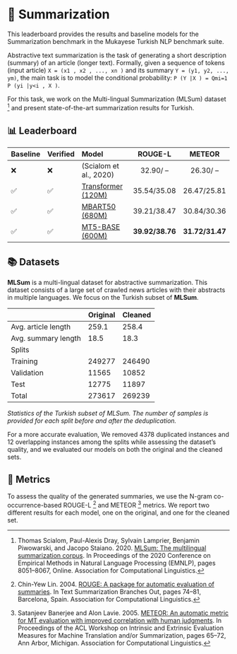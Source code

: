 # 📖  Summarization

This leaderboard provides the results and baseline models for the Summarization benchmark in the Mukayese Turkish NLP benchmark suite.

Abstractive text summarization is the task of generating a short description (summary) of an article (longer text). Formally, given a sequence of tokens (input article) `X = (x1 , x2 , ..., xn )` and its summary `Y = (y1, y2, ..., ym)`, the main task is to model the conditional probability: `P (Y |X ) = Qmi=1 P (yi |y<i , X )`.

For this task, we work on the Multi-lingual Summarization (MLSum) dataset [^scialom^] and present state-of-the-art summarization results for Turkish.

[^scialom^]: Thomas Scialom, Paul-Alexis Dray, Sylvain Lamprier, Benjamin Piwowarski, and Jacopo Staiano. 2020. [MLSum: The multilingual summarization corpus](https://aclanthology.org/2020.emnlp-main.647/). In Proceedings of the 2020 Conference on Empirical Methods in Natural Language Processing (EMNLP), pages 8051–8067, Online. Association for Computational Linguistics.

## 📊 Leaderboard

| Baseline | Verified | Model | ROUGE-L | METEOR |
| -------- | -------- |:----- |:-------:|:------:|
| ❌ | ❌ | (Scialom et al., 2020) | 32.90/ – | 26.30/ – |
| ✅ | ✅ | [Transformer (120M)](https://github.com/alisafaya/mukayese/tree/v0.0.1/summarization/) | 35.54/35.08 | 26.47/25.81 |
| ✅ | ✅ | [MBART50 (680M)](https://github.com/alisafaya/mukayese/tree/v0.0.1/summarization/) | 39.21/38.47 | 30.84/30.36 |
| ✅ | ✅ | [MT5-BASE (600M)](https://github.com/alisafaya/mukayese/tree/v0.0.1/summarization/) | **39.92/38.76** | **31.72/31.47** |

## 📚 Datasets

**MLSum** is a multi-lingual dataset for abstractive summarization. This dataset consists of a large set of crawled news articles with their abstracts in multiple languages. We focus on the Turkish subset of **MLSum**. 

|               | Original | Cleaned |
|---------------|----------|---------|
| Avg. article length | 259.1 | 258.4 |
| Avg. summary length | 18.5 | 18.3 |
| Splits | | |
| Training | 249277 | 246490 |
| Validation | 11565 | 10852 |
| Test | 12775 | 11897 |
| Total | 273617 | 269239 |

_Statistics of the Turkish subset of MLSum. The number of samples is provided for each split before and after the deduplication._

For a more accurate evaluation, We removed 4378 duplicated instances and 12 overlapping instances among the splits while assessing the dataset’s quality, and we evaluated our models on both the original and the cleaned sets.

## 📏 Metrics

To assess the quality of the generated summaries, we use the N-gram co-occurrence-based ROUGE-L [^lin^] and METEOR [^baner-jee^] metrics. We report two different results for each model, one on the original, and one for the cleaned set.

[^lin^]: Chin-Yew Lin. 2004. [ROUGE: A package for automatic evaluation of summaries](https://aclanthology.org/W04-1013/). In Text Summarization Branches Out, pages 74–81, Barcelona, Spain. Association for Computational Linguistics.

[^baner-jee^]: Satanjeev Banerjee and Alon Lavie. 2005. [METEOR: An automatic metric for MT evaluation with improved correlation with human judgments](https://aclanthology.org/W05-0909/). In Proceedings of the ACL Workshop on Intrinsic and Extrinsic Evaluation Measures for Machine Translation and/or Summarization, pages 65–72, Ann Arbor, Michigan. Association for Computational Linguistics.